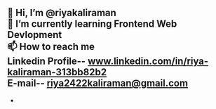 👋 Hi, I’m @riyakaliraman
<br>
🌱 I’m currently learning Frontend Web Devlopment
<br>
📫 How to reach me
<br>
Linkedin Profile--
www.linkedin.com/in/riya-kaliraman-313bb82b2 <br>
E-mail--
riya2422kaliraman@gmail.com
- 
- 

<!---
riyakaliraman/riyakaliraman is a ✨ special ✨ repository because its `README.md` (this file) appears on your GitHub profile.
You can click the Preview link to take a look at your changes.
--->
